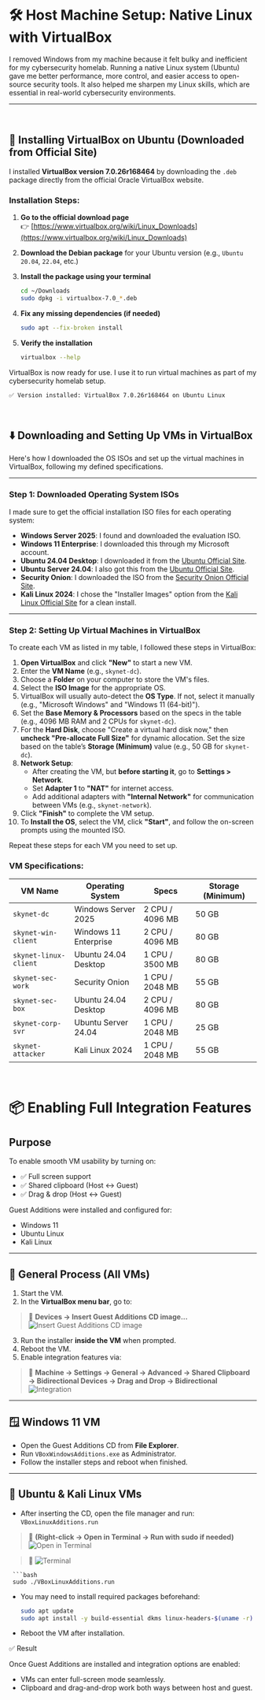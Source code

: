 # 🛠️ Host Machine Setup: Native Linux with VirtualBox

I removed Windows from my machine because it felt bulky and inefficient for my cybersecurity homelab. Running a native Linux system (Ubuntu) gave me better performance, more control, and easier access to open-source security tools. It also helped me sharpen my Linux skills, which are essential in real-world cybersecurity environments.

---

<br>

## 🧰 Installing VirtualBox on Ubuntu (Downloaded from Official Site)

I installed **VirtualBox version 7.0.26r168464** by downloading the `.deb` package directly from the official Oracle VirtualBox website.

### Installation Steps:

1. **Go to the official download page**  
   👉 [https://www.virtualbox.org/wiki/Linux_Downloads](https://www.virtualbox.org/wiki/Linux_Downloads)

2. **Download the Debian package** for your Ubuntu version (e.g., `Ubuntu 20.04`, `22.04`, etc.)

3. **Install the package using your terminal**
   ```bash
   cd ~/Downloads
   sudo dpkg -i virtualbox-7.0_*.deb

4. **Fix any missing dependencies (if needed)**
   ```bash
   sudo apt --fix-broken install

5. **Verify the installation**
   ```bash
   virtualbox --help

VirtualBox is now ready for use. I use it to run virtual machines as part of my cybersecurity homelab setup.
   ```
   ✅ Version installed: VirtualBox 7.0.26r168464 on Ubuntu Linux
   ```

<br>

## ⬇️ Downloading and Setting Up VMs in VirtualBox

Here's how I downloaded the OS ISOs and set up the virtual machines in VirtualBox, following my defined specifications.

---

### Step 1: Downloaded Operating System ISOs

I made sure to get the official installation ISO files for each operating system:

* **Windows Server 2025**: I found and downloaded the evaluation ISO.
* **Windows 11 Enterprise**: I downloaded this through my Microsoft account.
* **Ubuntu 24.04 Desktop**: I downloaded it from the [Ubuntu Official Site](https://ubuntu.com/download/desktop).
* **Ubuntu Server 24.04**: I also got this from the [Ubuntu Official Site](https://ubuntu.com/download/server).
* **Security Onion**: I downloaded the ISO from the [Security Onion Official Site](https://securityonionsolutions.com/download/).
* **Kali Linux 2024**: I chose the "Installer Images" option from the [Kali Linux Official Site](https://www.kali.org/get-kali/#kali-virtual-machines) for a clean install.

---

### Step 2: Setting Up Virtual Machines in VirtualBox

To create each VM as listed in my table, I followed these steps in VirtualBox:

1. **Open VirtualBox** and click **"New"** to start a new VM.
2. Enter the **VM Name** (e.g., `skynet-dc`).
3. Choose a **Folder** on your computer to store the VM's files.
4. Select the **ISO Image** for the appropriate OS.
5. VirtualBox will usually auto-detect the **OS Type**. If not, select it manually (e.g., "Microsoft Windows" and "Windows 11 (64-bit)").
6. Set the **Base Memory & Processors** based on the specs in the table (e.g., 4096 MB RAM and 2 CPUs for `skynet-dc`).
7. For the **Hard Disk**, choose "Create a virtual hard disk now," then **uncheck "Pre-allocate Full Size"** for dynamic allocation. Set the size based on the table’s **Storage (Minimum)** value (e.g., 50 GB for `skynet-dc`).
8. **Network Setup**:
   - After creating the VM, but **before starting it**, go to **Settings > Network**.
   - Set **Adapter 1** to **"NAT"** for internet access.
   - Add additional adapters with **"Internal Network"** for communication between VMs (e.g., `skynet-network`).
9. Click **"Finish"** to complete the VM setup.
10. To **Install the OS**, select the VM, click **"Start"**, and follow the on-screen prompts using the mounted ISO.

Repeat these steps for each VM you need to set up.

### VM Specifications:

| VM Name              | Operating System       | Specs           | Storage (Minimum) |
|----------------------|------------------------|-----------------|-------------------|
| `skynet-dc`          | Windows Server 2025    | 2 CPU / 4096 MB | 50 GB             |
| `skynet-win-client`  | Windows 11 Enterprise  | 2 CPU / 4096 MB | 80 GB             |
| `skynet-linux-client`| Ubuntu 24.04 Desktop   | 1 CPU / 3500 MB | 80 GB             |
| `skynet-sec-work`    | Security Onion         | 1 CPU / 2048 MB | 55 GB             |
| `skynet-sec-box`     | Ubuntu 24.04 Desktop   | 2 CPU / 4096 MB | 80 GB             |
| `skynet-corp-svr`    | Ubuntu Server 24.04    | 1 CPU / 2048 MB | 25 GB             |
| `skynet-attacker`    | Kali Linux 2024        | 1 CPU / 2048 MB | 55 GB             |
<br>

# 📦 Enabling Full Integration Features

## Purpose

To enable smooth VM usability by turning on:

- ✅ Full screen support  
- ✅ Shared clipboard (Host ↔ Guest)  
- ✅ Drag & drop (Host ↔ Guest)

Guest Additions were installed and configured for:

- Windows 11  
- Ubuntu Linux  
- Kali Linux  

---

## 🧰 General Process (All VMs)

1. Start the VM.
2. In the **VirtualBox menu bar**, go to:  

> 📸 **Devices → Insert Guest Additions CD image...** ![Insert Guest Additions CD image](img/insertcdimage.png)
3. Run the installer **inside the VM** when prompted.
4. Reboot the VM.
5. Enable integration features via:

> 📸 **Machine → Settings → General → Advanced → Shared Clipboard → Bidirectional
Devices → Drag and Drop → Bidirectional** ![Integration](img/integration.png)

---

## 🪟 Windows 11 VM

- Open the Guest Additions CD from **File Explorer**.
- Run `VBoxWindowsAdditions.exe` as Administrator.
- Follow the installer steps and reboot when finished.

---

## 🐧 Ubuntu & Kali Linux VMs

- After inserting the CD, open the file manager and run:  
 `VBoxLinuxAdditions.run`

> 📸 **(Right-click → Open in Terminal → Run with sudo if needed)** ![Open in Terminal](img/openterminal.png)

> 📸 ![Terminal](img/terminal.png)

     ```bash
     sudo ./VBoxLinuxAdditions.run

- You may need to install required packages beforehand:
     ```bash
     sudo apt update
     sudo apt install -y build-essential dkms linux-headers-$(uname -r)

- Reboot the VM after installation.

✅ Result

Once Guest Additions are installed and integration options are enabled:

- VMs can enter full-screen mode seamlessly.
- Clipboard and drag-and-drop work both ways between host and guest.

